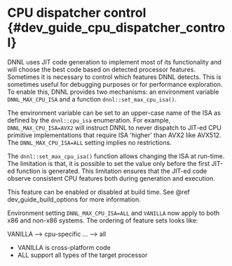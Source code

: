 CPU dispatcher control {#dev_guide_cpu_dispatcher_control}
==========================================================

DNNL uses JIT code generation to implement most of its functionality and will
choose the best code based on detected processor features. Sometimes it is
necessary to control which features DNNL detects. This is sometimes useful for
debugging purposes or for performance exploration. To enable this, DNNL
provides two mechanisms: an environment variable `DNNL_MAX_CPU_ISA` and a
function `dnnl::set_max_cpu_isa()`.

The environment variable can be set to an upper-case name of the ISA as
defined by the `dnnl::cpu_isa` enumeration. For example,
`DNNL_MAX_CPU_ISA=AVX2` will instruct DNNL to never dispatch to JIT-ed CPU
primitive implementations that require ISA 'higher' than AVX2 like AVX512.
The `DNNL_MAX_CPU_ISA=ALL` setting implies no restrictions.

The `dnnl::set_max_cpu_isa()` function allows changing the ISA at run-time.
The limitation is that, it is possible to set the value only before the first
JIT-ed function is generated. This limitation ensures that the JIT-ed code
observe consistent CPU features both during generation and execution.

This feature can be enabled or disabled at build time. See @ref
dev_guide_build_options for more information.

Environment setting `DNNL_MAX_CPU_ISA=ALL` and `VANILLA` now apply to both x86
and non-x86 systems.  The ordering of feature sets looks like:

VANILLA --> cpu-specific ... --> all

- VANILLA is cross-platform code
- ALL support all types of the target processor
